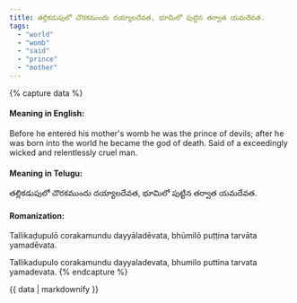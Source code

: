 ```yaml
---
title: తల్లికడుపులో చొరకముందు దయ్యాలదేవత, భూమిలో పుట్టిన తర్వాత యమదేవత.
tags:
  - "world"
  - "womb"
  - "said"
  - "prince"
  - "mother"
---
```


{% capture data %}
#### Meaning in English:
Before he entered his mother's womb he was the prince of devils; after he was born into the world he became the god of death.
Said of a exceedingly wicked and relentlessly cruel man.

#### Meaning in Telugu:
తల్లికడుపులో చొరకముందు దయ్యాలదేవత, భూమిలో పుట్టిన తర్వాత యమదేవత.

#### Romanization:
Tallikaḍupulō corakamundu dayyāladēvata, bhūmilō puṭṭina tarvāta yamadēvata.

Tallikadupulo corakamundu dayyaladevata, bhumilo puttina tarvata yamadevata.
{% endcapture %}

{{ data | markdownify }}

